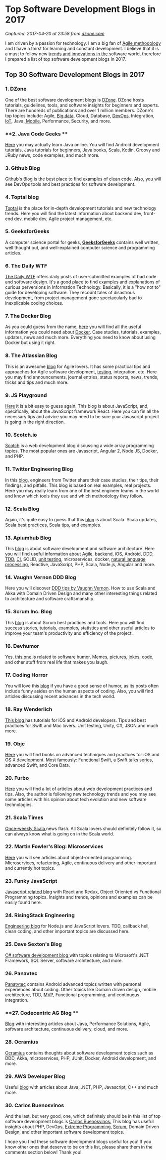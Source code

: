 # Top Software Development Blogs in 2017

_Captured: 2017-04-20 at 23:58 from [dzone.com](https://dzone.com/articles/top-software-development-blogs-in-2017?edition=292902&utm_source=Daily%20Digest&utm_medium=email&utm_campaign=dd%202017-04-20)_

I am driven by a passion for technology. I am a big fan of [Agile methodology](https://apiumhub.com/tech-blog-barcelona/benefits-of-agile-project-management/) and I have a thirst for learning and constant development. I believe that it is a must to follow new [trends and innovations in the ](https://apiumhub.com/tech-blog-barcelona/tech-trends-software/)software world, therefore I prepared a list of top software development blogs in 2017.

## Top 30 Software Development Blogs in 2017

### **1\. DZone**

One of the best software development blogs is [DZone](https://dzone.com/). DZone hosts tutorials, guidelines, tools, and software insights for beginners and experts. There are hundreds of publications and over 1 million members. DZone's top topics include: Agile, [Big data](https://apiumhub.com/tech-blog-barcelona/big-data-tips-insights/), Cloud, Database, [DevOps](https://apiumhub.com/tech-blog-barcelona/devops-technologies-benefits/), Integration, [IoT](https://apiumhub.com/tech-blog-barcelona/iot-projects-will-change-world/), Java,[ Mobile](https://apiumhub.com/mobile-app-development-barcelona/), Performance, Security, and more.

### **2\. Java Code Geeks **

[Here](https://www.javacodegeeks.com/) you may actually learn Java online. You will find Android development tutorials, Java tutorials for beginners, Java books, Scala, Kotlin, Groovy and JRuby news, code examples, and much more.

### **3\. Github Blog**

[Github's Blog ](https://github.com/blog)is the best place to find examples of clean code. Also, you will see DevOps tools and best practices for software development.

### **4\. Toptal blog**

[Toptal](https://www.toptal.com/developers/blog) is the place for in-depth development tutorials and new technology trends. Here you will find the latest information about backend dev, front-end dev, mobile dev, Agile project management, etc.

### **5\. GeeksforGeeks**

A computer science portal for geeks, **[GeeksforGeeks](http://www.geeksforgeeks.org/)** contains well written, well thought out, and well-explained computer science and programming articles.

### **6\. The Daily WTF**

[The Daily WTF](http://thedailywtf.com/) offers daily posts of user-submitted examples of bad code and software design. It's a good place to find examples and explanations of curious perversions in Information Technology. Basically, it is a "how not to" guide for developing software. They recount tales of disastrous development, from project management gone spectacularly bad to inexplicable coding choices.

### **7\. The Docker Blog**

As you could guess from the name, [here](https://blog.docker.com/) you will find all the useful information you could need about [Docker](https://apiumhub.com/tech-blog-barcelona/top-benefits-using-docker/). Case studies, tutorials, examples, updates, news and much more. Everything you need to know about using Docker but using it right.

### **8\. The Atlassian Blog**

This is an awesome [blog](http://blogs.atlassian.com/2016/03/software-development-trends-2016/) for Agile lovers. It has some practical tips and approaches for Agile software development, [testing](https://apiumhub.com/tech-blog-barcelona/top-software-testing-techniques/), integration, etc. Here you may find announcements, journal entries, status reports, news, trends, tricks and tips and much more.

### **9.** **JS Playground**

[Here](http://javascriptplayground.com/) it is a bit easy to guess again. This blog is about JavaScript, and, specifically, about the JavaScript framework React. Here you can fin all the necessary tips and advice you may need to be sure your Javascript project is going in the right direction.

### **10\. Scotch.io**

[Scotch](https://scotch.io/) is a web development blog discussing a wide array programming topics. The most popular ones are Javascript, Angular 2, Node.JS, Docker, and PHP.

### **11.** **Twitter Engineering Blog**

In this [blog](https://blog.twitter.com/engineering), engineers from Twitter share their case studies, their tips, their findings, and pitfalls. This blog is based on real examples, real projects. Here you may really learn from one of the best engineer teams in the world and know which tools they use and which methodology they follow.

### **12.** **Scala Blog**

Again, it's quite easy to guess that this [blog](https://www.scala-lang.org/blog/) is about Scala. Scala updates, Scala best practices, Scala tips, and examples.

### **13.** **Apiumhub Blog**

This [blog](https://apiumhub.com/tech-blog-barcelona/category/agile-web-and-mobile-development/) is about software development and software architecture. Here you will find useful information about Agile, backend, iOS, Android, DDD, [TDD](https://apiumhub.com/tech-blog-barcelona/advantages-of-test-driven-development/), [CI](https://apiumhub.com/tech-blog-barcelona/benefits-of-continuous-integration/), SOLID, [unit testing](https://apiumhub.com/tech-blog-barcelona/top-benefits-of-unit-testing/), microservices, docker, [natural language processing](https://apiumhub.com/tech-blog-barcelona/natural-language-processing-projects/), Reactive, JavaScript, PHP, Scala, Node.js, Angular and more.

### **14\. Vaughn Vernon DDD Blog**

Here you will discover [DDD tips by Vaughn Vernon](https://vaughnvernon.co/). How to use Scala and Akka with Domain Driven Design and many other interesting things related to architecture and software craftsmanship.

### **15\. Scrum Inc. Blog**

This [blog](https://www.scruminc.com/scrum-blog/) is about Scrum best practices and tools. Here you will find success stories, tutorials, examples, statistics and other useful articles to improve your team's productivity and efficiency of the project.

### **16\. Devhumor**

Yes, [this one ](http://devhumor.com/)is related to software humor. Memes, pictures, jokes, code, and other stuff from real life that makes you laugh.

### **17\. Coding Horror**

You will love this [blog](https://blog.codinghorror.com/) if you have a good sense of humor, as its posts often include funny asides on the human aspects of coding. Also, you will find articles discussing recent advances in the tech world.

### **18\. Ray Wenderlich**

[This blog ](https://www.raywenderlich.com/)has tutorials for iOS and Android developers. Tips and best practices for Swift and Mac lovers. Unit testing, Unity, C#, JSON and much more.

### **19\. Objc**

[Here](https://www.objc.io/) you will find books on advanced techniques and practices for iOS and OS X development. Most famously: Functional Swift, a Swift talks series, advanced Swift, and Core Data.

### **20\. Furbo**

[Here](http://furbo.org/) you will find a lot of articles about web development practices and tips. Also, the author is following new technology trends and you may see some articles with his opinion about tech evolution and new software technologies.

### **21\. Scala Times**

[Once-weekly Scala ](http://scalatimes.com/)news flash. All Scala lovers should definitely follow it, so can always know what is going on in the Scala world.

### **22\. Martin Fowler's Blog: Microservices**

[Here](https://martinfowler.com/articles/microservices.html) you will see articles about object-oriented programming. Microservices, refactoring, Agile, continuous delivery and other important and currently hot topics.

### **23\. Funky JavaScript**

[Javascript related blog](http://funkyjavascript.com/) with React and Redux, Object Oriented vs Functional Programming topics. Insights and trends, opinions and examples can be easily found here.

### **24\. RisingStack Engineering**

[Engineering blog](https://blog.risingstack.com/) for Node.js and JavaScript lovers. TDD, callback hell, clean coding, and other important topics are discussed here.

### **25\. Dave Sexton's Blog**

[C# software development blog ](http://davesexton.com/blog/)with topics relating to Microsoft's .NET Framework, SQL Server, software architecture, and more.

### **26\. Panavtec**

[Panatvtec](http://panavtec.me/) contains Android advanced topics written with personal experiences about coding. Other topics like Domain driven design, mobile architecture, TDD, [MVP](https://apiumhub.com/tech-blog-barcelona/minimum-viable-product/), Functional programming, and continuous integration.

### **27\. Codecentric AG Blog **

[Blog](https://blog.codecentric.de/en) with interesting articles about Java, Performance Solutions, Agile, software architecture, continuous delivery, cloud, and more.

### **28\. Ocramius**

[Ocramius](http://ocramius.github.io/) contains thoughts about software development topics such as DDD, Akka, microservices, PHP, JUnit, Docker, Android development, and more.

### **29\. AWS Developer Blog**

Useful [blog](https://aws.amazon.com/blogs/developer/) with articles about Java, .NET, PHP, Javascript, C++ and much more.

### **30\. Carlos Buenosvinos**

And the last, but very good, one, which definitely should be in this list of top software development blogs is [Carlos Buenosvinos.](https://carlosbuenosvinos.com/) This blog has useful insights about PHP, DevOps, [Extreme Programming](https://apiumhub.com/tech-blog-barcelona/extreme-programming-tips-advantages/), [Scrum](https://apiumhub.com/tech-blog-barcelona/scrum-sprint-explanation/), Domain Driven Design, and other important software development topics.

I hope you find these software development blogs useful for you! If you know other ones that deserve to be on this list, please share them in the comments section below! Thank you!
